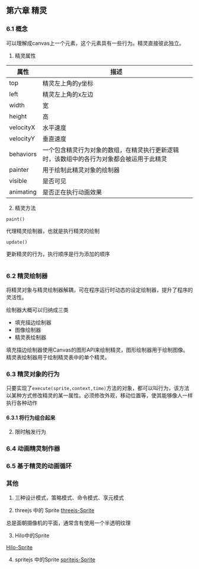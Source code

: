 ## 第六章 精灵

### 6.1 概念
可以理解成canvas上一个元素，这个元素具有一些行为。精灵直接彼此独立。

1. 精灵属性

属性 | 描述
---|---
top | 精灵左上角的y坐标
left | 精灵左上角的x左边
width | 宽
height | 高
velocityX | 水平速度
velocityY | 垂直速度
behaviors | 一个包含精灵行为对象的数组，在精灵执行更新逻辑时，该数组中的各行为对象都会被运用于此精灵
painter | 用于绘制此精灵对象的绘制器
visible	| 是否可见
animating | 是否正在执行动画效果

2. 精灵方法

`paint()`

代理精灵绘制器，也就是执行精灵的绘制

`update()`

更新精灵的行为，执行顺序是行为添加的顺序

```js

```


### 6.2 精灵绘制器

将精灵对象与精灵绘制器解耦，可在程序运行时动态的设定绘制器，提升了程序的灵活性。

绘制器大概可以归纳成三类

- 填充描边绘制器
- 图像绘制器
- 精灵表绘制器

填充描边绘制器使用Canvas的图形API来绘制精灵，图形绘制器用于绘制图像。精灵表绘制器用于绘制精灵表中的单个精灵。

### 6.3 精灵对象的行为

只要实现了`execute(sprite,context,time)`方法的对象，都可以叫行为，该方法以某种方式修改精灵的某一属性。必须修改外观，移动位置等，使其能够像人一样执行各种动作

#### 6.3.1 将行为组合起来



2. 限时触发行为

### 6.4 动画精灵制作器

### 6.5 基于精灵的动画循环

### 其他
1. 三种设计模式，策略模式、命令模式、享元模式

2. threejs 中的 Sprite
[threejs-Sprite](https://threejs.org/docs/index.html#api/zh/objects/Sprite)

总是面朝摄像机的平面，通常含有使用一个半透明纹理


3. Hilo中的Sprite

[Hilo-Sprite](http://hiloteam.github.io/Hilo/docs/api-zh/symbols/Sprite.html)

4. spritejs 中的Sprite
[spritejs-Sprite](https://spritejs.org/#/zh-cn/block?id=%e7%b2%be%e7%81%b5-sprite)